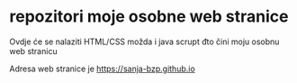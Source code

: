 # repozitori moje osobne web stranice

Ovdje će se nalaziti HTML/CSS možda i java scrupt đto čini moju osobnu web stranicu

Adresa web stranice je https://sanja-bzp.github.io 

